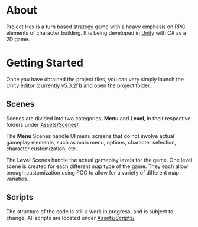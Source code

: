 About
=====

Project Hex is a turn based strategy game with a heavy emphasis on RPG elements of character building. It is being developed in [Unity](https://unity3d.com/) with C# as a 2D game.

Getting Started
===============

Once you have obtained the project files, you can very simply launch the Unity editor (currently v5.3.2f1) and open the project folder.

Scenes
------

Scenes are divided into two categories, **Menu** and **Level**, in their respective folders under [Assets/Scenes/](https://github.com/sshookman/ProjectHex/tree/master/Assets/Scenes).

The **Menu** Scenes handle UI menu screens that do not involve actual gameplay elements, such as main menu, options, character selection, character customization, etc.

The **Level** Scenes handle the actual gameplay levels for the game. One level scene is created for each different map type of the game. They each allow enough customization using PCG to allow for a variety of different map variaties.

Scripts
-------

The structure of the code is still a work in progress, and is subject to change. All scripts are located under [Assets/Scripts/](https://github.com/sshookman/ProjectHex/tree/master/Assets/Scripts).

